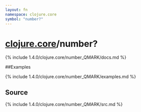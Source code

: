 ```yaml
---
layout: fn
namespace: clojure.core
symbol: "number?"
---
```


# [clojure.core](../)/number?

{% include 1.4.0/clojure.core/number_QMARK/docs.md %}

##Examples

{% include 1.4.0/clojure.core/number_QMARK/examples.md %}
## Source
{% include 1.4.0/clojure.core/number_QMARK/src.md %}

